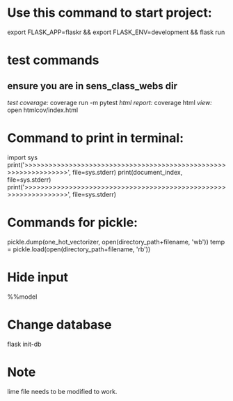 # Use this command to start project:

export FLASK_APP=flaskr && export FLASK_ENV=development && flask run

# test commands

## ensure you are in sens_class_webs dir

_test coverage:_ coverage run -m pytest
_html report:_ coverage html
_view:_ open htmlcov/index.html

# Command to print in terminal:

import sys
print('>>>>>>>>>>>>>>>>>>>>>>>>>>>>>>>>>>>>>>>>>>>>>>>>>>>>>>>>>>>>>>>>>', file=sys.stderr)
print(document_index, file=sys.stderr)
print('>>>>>>>>>>>>>>>>>>>>>>>>>>>>>>>>>>>>>>>>>>>>>>>>>>>>>>>>>>>>>>>>>', file=sys.stderr)

# Commands for pickle:

pickle.dump(one_hot_vectorizer, open(directory_path+filename, 'wb'))
temp = pickle.load(open(directory_path+filename, 'rb'))

# Hide input

%%model

# Change database

flask init-db

# Note

lime file needs to be modified to work.
